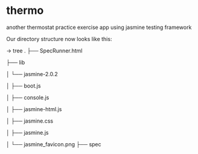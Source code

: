 # thermo

another thermostat practice exercise app using jasmine testing framework



Our directory structure now looks like this:

→ tree
.
├── SpecRunner.html

├── lib

│   └── jasmine-2.0.2

│       ├── boot.js

│       ├── console.js

│       ├── jasmine-html.js

│       ├── jasmine.css

│       ├── jasmine.js

│       └── jasmine_favicon.png
├── spec






